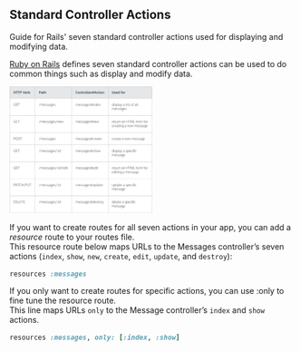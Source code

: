 ## Standard Controller Actions

Guide for Rails' seven standard controller actions used for displaying and modifying data.

[Ruby on Rails](https://www.codecademy.com/resources/blog/what-is-ruby-on-rails/) defines seven standard controller actions can be used to do common things such as display and modify data.

<img src="../seven-actions.jpg" alt="Seven-Actions" width="50%" height="50%">

If you want to create routes for all seven actions in your app, you can add a <i>resource</i> route to your routes file. <br>
This resource route below maps URLs to the Messages controller’s seven actions (`index`, `show`, `new`, `create`, `edit`, `update`, and `destroy`):

```ruby
resources :messages
```

If you only want to create routes for specific actions, you can use :only to fine tune the resource route. <br>
This line maps URLs `only` to the Message controller’s `index` and `show` actions.

```ruby
resources :messages, only: [:index, :show]
```
